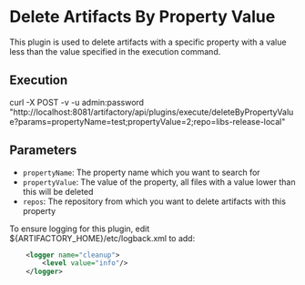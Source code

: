 # Delete Artifacts By Property Value

This plugin is used to delete artifacts with a specific property with a value less than the value specified in the execution command. 

Execution
---------

curl -X POST -v -u admin:password "http://localhost:8081/artifactory/api/plugins/execute/deleteByPropertyValue?params=propertyName=test;propertyValue=2;repo=libs-release-local"


Parameters
----------

- `propertyName`: The property name which you want to search for
- `propertyValue`: The value of the property, all files with a value lower than this will be deleted
- `repos`: The repository from which you want to delete artifacts with this property

To ensure logging for this plugin, edit ${ARTIFACTORY_HOME}/etc/logback.xml to add:
```xml
    <logger name="cleanup">
        <level value="info"/>
    </logger>
```
